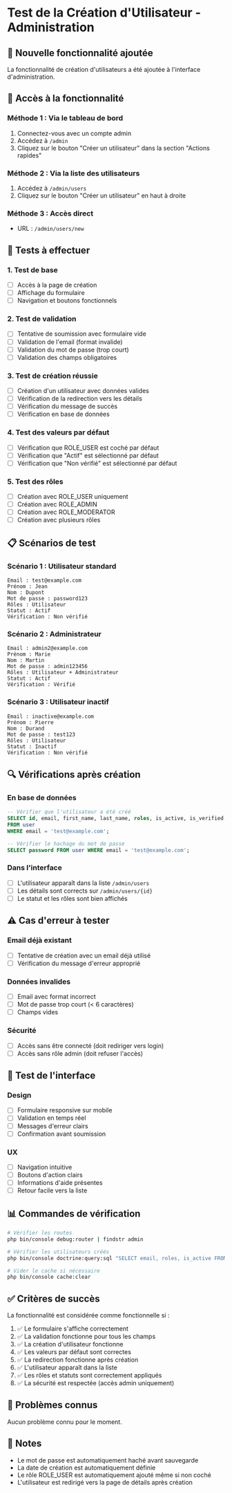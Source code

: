 # Test de la Création d'Utilisateur - Administration

## 🎯 Nouvelle fonctionnalité ajoutée

La fonctionnalité de création d'utilisateurs a été ajoutée à l'interface d'administration.

## 📍 Accès à la fonctionnalité

### Méthode 1 : Via le tableau de bord
1. Connectez-vous avec un compte admin
2. Accédez à `/admin`
3. Cliquez sur le bouton "Créer un utilisateur" dans la section "Actions rapides"

### Méthode 2 : Via la liste des utilisateurs
1. Accédez à `/admin/users`
2. Cliquez sur le bouton "Créer un utilisateur" en haut à droite

### Méthode 3 : Accès direct
- URL : `/admin/users/new`

## 🧪 Tests à effectuer

### 1. Test de base
- [ ] Accès à la page de création
- [ ] Affichage du formulaire
- [ ] Navigation et boutons fonctionnels

### 2. Test de validation
- [ ] Tentative de soumission avec formulaire vide
- [ ] Validation de l'email (format invalide)
- [ ] Validation du mot de passe (trop court)
- [ ] Validation des champs obligatoires

### 3. Test de création réussie
- [ ] Création d'un utilisateur avec données valides
- [ ] Vérification de la redirection vers les détails
- [ ] Vérification du message de succès
- [ ] Vérification en base de données

### 4. Test des valeurs par défaut
- [ ] Vérification que ROLE_USER est coché par défaut
- [ ] Vérification que "Actif" est sélectionné par défaut
- [ ] Vérification que "Non vérifié" est sélectionné par défaut

### 5. Test des rôles
- [ ] Création avec ROLE_USER uniquement
- [ ] Création avec ROLE_ADMIN
- [ ] Création avec ROLE_MODERATOR
- [ ] Création avec plusieurs rôles

## 📋 Scénarios de test

### Scénario 1 : Utilisateur standard
```
Email : test@example.com
Prénom : Jean
Nom : Dupont
Mot de passe : password123
Rôles : Utilisateur
Statut : Actif
Vérification : Non vérifié
```

### Scénario 2 : Administrateur
```
Email : admin2@example.com
Prénom : Marie
Nom : Martin
Mot de passe : admin123456
Rôles : Utilisateur + Administrateur
Statut : Actif
Vérification : Vérifié
```

### Scénario 3 : Utilisateur inactif
```
Email : inactive@example.com
Prénom : Pierre
Nom : Durand
Mot de passe : test123
Rôles : Utilisateur
Statut : Inactif
Vérification : Non vérifié
```

## 🔍 Vérifications après création

### En base de données
```sql
-- Vérifier que l'utilisateur a été créé
SELECT id, email, first_name, last_name, roles, is_active, is_verified, created_at 
FROM user 
WHERE email = 'test@example.com';

-- Vérifier le hachage du mot de passe
SELECT password FROM user WHERE email = 'test@example.com';
```

### Dans l'interface
- [ ] L'utilisateur apparaît dans la liste `/admin/users`
- [ ] Les détails sont corrects sur `/admin/users/{id}`
- [ ] Le statut et les rôles sont bien affichés

## ⚠️ Cas d'erreur à tester

### Email déjà existant
- [ ] Tentative de création avec un email déjà utilisé
- [ ] Vérification du message d'erreur approprié

### Données invalides
- [ ] Email avec format incorrect
- [ ] Mot de passe trop court (< 6 caractères)
- [ ] Champs vides

### Sécurité
- [ ] Accès sans être connecté (doit rediriger vers login)
- [ ] Accès sans rôle admin (doit refuser l'accès)

## 🎨 Test de l'interface

### Design
- [ ] Formulaire responsive sur mobile
- [ ] Validation en temps réel
- [ ] Messages d'erreur clairs
- [ ] Confirmation avant soumission

### UX
- [ ] Navigation intuitive
- [ ] Boutons d'action clairs
- [ ] Informations d'aide présentes
- [ ] Retour facile vers la liste

## 📊 Commandes de vérification

```bash
# Vérifier les routes
php bin/console debug:router | findstr admin

# Vérifier les utilisateurs créés
php bin/console doctrine:query:sql "SELECT email, roles, is_active FROM user ORDER BY created_at DESC LIMIT 5"

# Vider le cache si nécessaire
php bin/console cache:clear
```

## ✅ Critères de succès

La fonctionnalité est considérée comme fonctionnelle si :

1. ✅ Le formulaire s'affiche correctement
2. ✅ La validation fonctionne pour tous les champs
3. ✅ La création d'utilisateur fonctionne
4. ✅ Les valeurs par défaut sont correctes
5. ✅ La redirection fonctionne après création
6. ✅ L'utilisateur apparaît dans la liste
7. ✅ Les rôles et statuts sont correctement appliqués
8. ✅ La sécurité est respectée (accès admin uniquement)

## 🐛 Problèmes connus

Aucun problème connu pour le moment.

## 📝 Notes

- Le mot de passe est automatiquement haché avant sauvegarde
- La date de création est automatiquement définie
- Le rôle ROLE_USER est automatiquement ajouté même si non coché
- L'utilisateur est redirigé vers la page de détails après création
